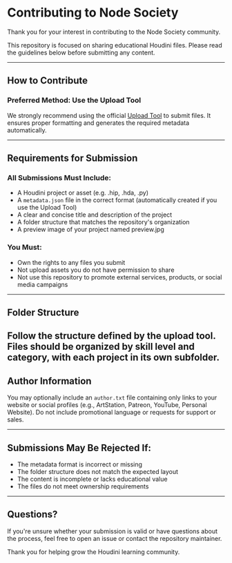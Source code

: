 # Contributing to Node Society

Thank you for your interest in contributing to the Node Society community.

This repository is focused on sharing educational Houdini files. Please read the guidelines below before submitting any content.

---

## How to Contribute

### Preferred Method: Use the Upload Tool

We strongly recommend using the official [Upload Tool](./Upload%20Tool/) to submit files. It ensures proper formatting and generates the required metadata automatically.

---

## Requirements for Submission

### All Submissions Must Include:
- A Houdini project or asset (e.g. .hip, .hda, .py)
- A `metadata.json` file in the correct format (automatically created if you use the Upload Tool)
- A clear and concise title and description of the project
- A folder structure that matches the repository's organization
- A preview image of your project named preview.jpg

### You Must:
- Own the rights to any files you submit
- Not upload assets you do not have permission to share
- Not use this repository to promote external services, products, or social media campaigns

---

## Folder Structure

Follow the structure defined by the upload tool. Files should be organized by skill level and category, with each project in its own subfolder.
---

## Author Information

You may optionally include an `author.txt` file containing only links to your website or social profiles (e.g., ArtStation, Patreon, YouTube, Personal Website). Do not include promotional language or requests for support or sales.

---

## Submissions May Be Rejected If:
- The metadata format is incorrect or missing
- The folder structure does not match the expected layout
- The content is incomplete or lacks educational value
- The files do not meet ownership requirements

---

## Questions?

If you're unsure whether your submission is valid or have questions about the process, feel free to open an issue or contact the repository maintainer.

Thank you for helping grow the Houdini learning community.
